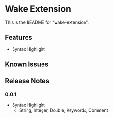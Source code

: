 # Wake Extension

This is the README for "wake-extension".

## Features

* Syntax Highlight

## Known Issues

## Release Notes

### 0.0.1
* Syntax Highlight
  * String, Integer, Double, Keywords, Comment
